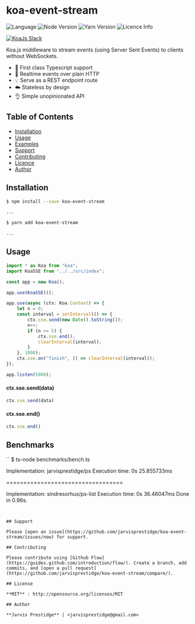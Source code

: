 # koa-event-stream

![Language](https://img.shields.io/badge/language-TypeScript-blue.svg)
![Node Version](https://img.shields.io/badge/node-v.10.15.0-blue.svg)
![Yarn Version](https://img.shields.io/badge/yarn-v1.12.3-yellow.svg)
![Licence Info](https://img.shields.io/badge/license-MIT-brightgreen.svg)

<a href="https://communityinviter.com/apps/koa-js/koajs" rel="KoaJs Slack Community">![KoaJs Slack](https://img.shields.io/badge/Koa.Js-Slack%20Channel-Slack.svg?longCache=true&style=for-the-badge)</a>

Koa.js middleware to stream events (using Server Sent Events) to clients without WebSockets.

* 🎉 First class Typescript support
* 📡 Realtime events over plain HTTP
* 💡 Serve as a REST endpoint route
* ☁️ Stateless by design
* 👌 Simple unopinionated API


## Table of Contents

- [Installation](#installation)
- [Usage](#usage)
- [Examples](#examples)
- [Support](#support)
- [Contributing](#contributing)
- [Licence](#licence)
- [Author](#author)

## Installation

```bash
$ npm install --save koa-event-stream

...
```
```bash
$ yarn add koa-event-stream

...
```

## Usage

```typescript
import * as Koa from "koa";
import KoaSSE from "../../src/index";

const app = new Koa();

app.use(KoaSSE());

app.use(async (ctx: Koa.Context) => {
    let n = 0;
    const interval = setInterval(() => {
        ctx.sse.send(new Date().toString());
        n++;
        if (n >= 5) {
            ctx.sse.end();
            clearInterval(interval);
        }
    }, 1000);
    ctx.sse.on("finish", () => clearInterval(interval));
});

app.listen(5000);
```

#### ctx.sse.send(data)

```ts
ctx.sse.send(data)
```

#### ctx.sse.end()

```ts
ctx.sse.end()
```

## Benchmarks

``
$ ts-node benchmarks/bench.ts

Implementation: jarvisprestidge/ps
Execution time: 0s 25.855733ms

==================================

Implementation: sindresorhus/ps-list
Execution time: 0s 36.46047ms
Done in 0.96s.
```


## Support

Please [open an issue](https://github.com/jarvisprestidge/koa-event-stream/issues/new) for support.

## Contributing

Please contribute using [Github Flow](https://guides.github.com/introduction/flow/). Create a branch, add commits, and [open a pull request](https://github.com/jarvisprestidge/koa-event-stream/compare/).

## License

**MIT** : http://opensource.org/licenses/MIT

## Author

**Jarvis Prestidge** | <jarvisprestidge@gmail.com>
